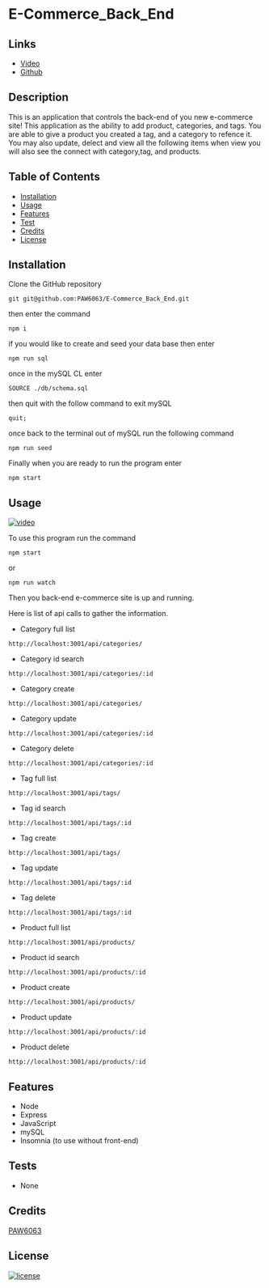 # E-Commerce_Back_End

## Links

- [Video](https://drive.google.com/file/d/1ZHnAT6FUUYsNoRn7GrA_y0sGEIN6gy1t/view?usp=sharing)
- [Github](https://github.com/PAW6063)

## Description
This is an application that controls the back-end of you new e-commerce site! This application as the ability to add product, categories, and tags. You are able to give a product you created a tag, and a category to refence it. You may also update, delect and view all the following items when view you will also see the connect with category,tag, and products.

## Table of Contents
- [Installation](#installation)
- [Usage](#usage)
- [Features](#features)
- [Test](#tests)
- [Credits](#credits)
- [License](#license)

## Installation
Clone the GitHub repository 
```
git git@github.com:PAW6063/E-Commerce_Back_End.git
```
then enter the command 
```
npm i
```
if you would like to create and seed your data base then enter
```
npm run sql
```
once in the mySQL CL enter
```
SOURCE ./db/schema.sql
```
then quit with the follow command to exit mySQL
```
quit;
```
once back to the terminal out of mySQL run the following command
```
npm run seed
```
Finally when you are ready to run the program enter
```
npm start
```

## Usage
[![video](https://img.shields.io/badge/video-How%20to%20Use-orange)](https://drive.google.com/file/d/1ZHnAT6FUUYsNoRn7GrA_y0sGEIN6gy1t/view?usp=sharing)


To use this program run the command 
```
npm start
```
or
```
npm run watch
```
Then you back-end e-commerce site is up and running.

Here is list of api calls to gather the information.
- Category full list
```
http://localhost:3001/api/categories/
```
- Category id search
```
http://localhost:3001/api/categories/:id
```
- Category create
```
http://localhost:3001/api/categories/
```
- Category update
```
http://localhost:3001/api/categories/:id
```
- Category delete
```
http://localhost:3001/api/categories/:id
```
- Tag full list
```
http://localhost:3001/api/tags/
```
- Tag id search
```
http://localhost:3001/api/tags/:id
```
- Tag create
```
http://localhost:3001/api/tags/
```
- Tag update
```
http://localhost:3001/api/tags/:id
```
- Tag delete
```
http://localhost:3001/api/tags/:id
```
- Product full list
```
http://localhost:3001/api/products/
```
- Product id search
```
http://localhost:3001/api/products/:id
```
- Product create
```
http://localhost:3001/api/products/
```
- Product update
```
http://localhost:3001/api/products/:id
```
- Product delete
```
http://localhost:3001/api/products/:id
```

## Features
- Node
- Express
- JavaScript
- mySQL
- Insomnia (to use without front-end)


## Tests
- None

## Credits
[PAW6063](https://github.com/PAW6063)

## License
[![license](https://img.shields.io/badge/license-MIT%20License-brightgreen)](https://choosealicense.com/licenses/mit/)